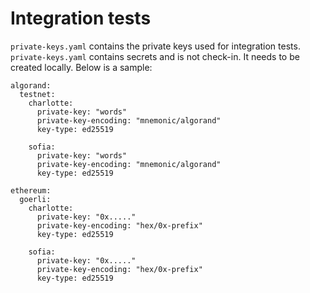 # Integration tests

`private-keys.yaml` contains the private keys used for integration tests. `private-keys.yaml` contains secrets and is not check-in. It needs to be created locally. Below is a sample:


```
algorand:
  testnet:
    charlotte:
      private-key: "words"
      private-key-encoding: "mnemonic/algorand"
      key-type: ed25519
    
    sofia:
      private-key: "words"
      private-key-encoding: "mnemonic/algorand"
      key-type: ed25519

ethereum:
  goerli:
    charlotte:
      private-key: "0x....."
      private-key-encoding: "hex/0x-prefix"
      key-type: ed25519
    
    sofia:
      private-key: "0x....."
      private-key-encoding: "hex/0x-prefix"
      key-type: ed25519      
```

